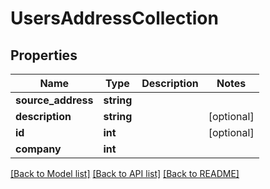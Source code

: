 # UsersAddressCollection

## Properties
Name | Type | Description | Notes
------------ | ------------- | ------------- | -------------
**source_address** | **string** |  | 
**description** | **string** |  | [optional] 
**id** | **int** |  | [optional] 
**company** | **int** |  | 

[[Back to Model list]](../README.md#documentation-for-models) [[Back to API list]](../README.md#documentation-for-api-endpoints) [[Back to README]](../README.md)


